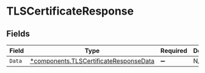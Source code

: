 # TLSCertificateResponse


## Fields

| Field                                                                                       | Type                                                                                        | Required                                                                                    | Description                                                                                 |
| ------------------------------------------------------------------------------------------- | ------------------------------------------------------------------------------------------- | ------------------------------------------------------------------------------------------- | ------------------------------------------------------------------------------------------- |
| `Data`                                                                                      | [*components.TLSCertificateResponseData](../../models/shared/tlscertificateresponsedata.md) | :heavy_minus_sign:                                                                          | N/A                                                                                         |